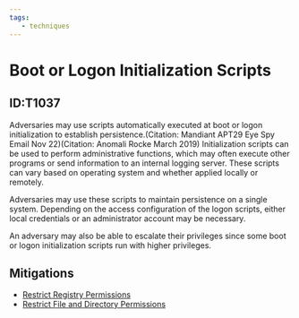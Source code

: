 ```yaml
---
tags:
   - techniques
---
```

# Boot or Logon Initialization Scripts
## ID:T1037
Adversaries may use scripts automatically executed at boot or logon initialization to establish persistence.(Citation: Mandiant APT29 Eye Spy Email Nov 22)(Citation: Anomali Rocke March 2019) Initialization scripts can be used to perform administrative functions, which may often execute other programs or send information to an internal logging server. These scripts can vary based on operating system and whether applied locally or remotely.  

Adversaries may use these scripts to maintain persistence on a single system. Depending on the access configuration of the logon scripts, either local credentials or an administrator account may be necessary. 

An adversary may also be able to escalate their privileges since some boot or logon initialization scripts run with higher privileges.
## Mitigations
* [Restrict Registry Permissions](mitigations/M1024)
* [Restrict File and Directory Permissions](mitigations/M1022)
